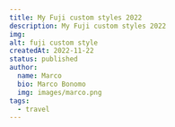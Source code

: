 ```yaml
---
title: My Fuji custom styles 2022
description: My Fuji custom styles 2022
img: 
alt: fuji custom style
createdAt: 2022-11-22
status: published
author:
  name: Marco
  bio: Marco Bonomo
  img: images/marco.png
tags:
  - travel
---
```

